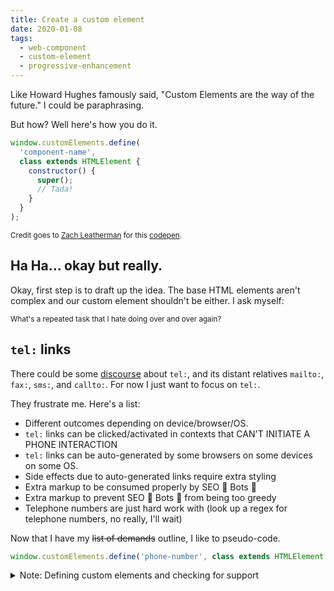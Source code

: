 ```yaml
---
title: Create a custom element
date: 2020-01-08
tags:
  - web-component
  - custom-element
  - progressive-enhancement
---
```


Like Howard Hughes famously said, "Custom Elements are the way of the future." I could be paraphrasing.

But how? Well here's how you do it.

```js
window.customElements.define(
  'component-name',
  class extends HTMLElement {
    constructor() {
      super();
      // Tada!
    }
  }
);
```

<small class="text__muted">Credit goes to [Zach Leatherman](https://twitter.com/zachleat) for this [codepen](https://codepen.io/zachleat/pen/dyGjawM).</small>

## Ha Ha... okay but really.

Okay, first step is to draft up the idea. The base HTML elements aren't complex and our custom element shouldn't be either. I ask myself:

<small class="text__muted">What's a repeated task that I hate doing over and over again?</small>

## `tel:` links

There could be some [discourse](https://css-tricks.com/the-current-state-of-telephone-links/) about `tel:`, and its distant relatives `mailto:`, `fax:`, `sms:`, and `callto:`. For now I just want to focus on `tel:`.

They frustrate me. Here's a list:

- Different outcomes depending on device/browser/OS.
- `tel:` links can be clicked/activated in contexts that CAN'T INITIATE A PHONE INTERACTION
- `tel:` links can be auto-generated by some browsers on some devices on some OS.
- Side effects due to auto-generated links require extra styling
- Extra markup to be consumed properly by SEO 🤖 Bots 🤖
- Extra markup to prevent SEO 🤖 Bots 🤖 from being too greedy
- Telephone numbers are just hard work with (look up a regex for telephone numbers, no really, I'll wait)

Now that I have my ~~list of demands~~ outline, I like to pseudo-code.

```js
window.customElements.define('phone-number', class extends HTMLElement {});
```

<details>
	<summary>Note: Defining custom elements and checking for support</summary>
	<p>This comes down to personal taste, but it should be mentioned that you don't need to defined the customElement inside of the define function. You can define your class outside of it, and just use it as the second argument like this:</p>
	<p><code style="font-size: 0.75em">window.customElements.define('phone-number', PhoneNumber);</code></p>
</details>
